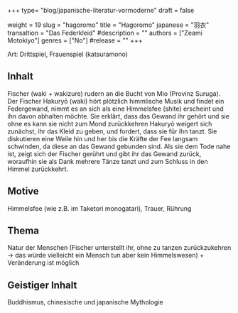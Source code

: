+++
type= "blog/japanische-literatur-vormoderne"
draft = false

weight = 19
slug = "hagoromo"
title = "Hagoromo"
japanese = "羽衣"
transaltion = "Das Federkleid"
#description = ""
authors = ["Zeami Motokiyo"]
genres = ["No"]
#release = ""
+++

Art: Drittspiel, Frauenspiel (katsuramono)

## Inhalt

Fischer (waki + wakizure) rudern an die Bucht von Mio (Provinz Suruga).
Der Fischer Hakuryō (waki) hört plötzlich himmlische Musik und findet ein Federgewand, nimmt es an sich als eine Himmelsfee (shite) erscheint und ihn davon abhalten möchte.
Sie erklärt, dass das Gewand ihr gehört und sie ohne es kann sie nicht zum Mond zurückkehren
Hakuryō weigert sich zunächst, ihr das Kleid zu geben, und fordert, dass
sie für ihn tanzt. Sie diskutieren eine Weile hin und her bis die Kräfte der Fee langsam schwinden, da diese an das Gewand gebunden sind.
Als sie dem Tode nahe ist, zeigt sich der Fischer gerührt und gibt ihr das Gewand zurück, woraufhin sie als Dank mehrere Tänze tanzt und zum Schluss in den Himmel zurückkehrt.

## Motive

Himmelsfee (wie z.B. im Taketori monogatari), Trauer, Rührung

## Thema

Natur der Menschen (Fischer unterstellt ihr, ohne zu tanzen zurückzukehren -> das würde vielleicht ein Mensch tun aber kein Himmelswesen) + Veränderung ist möglich

## Geistiger Inhalt

Buddhismus, chinesische und japanische Mythologie
